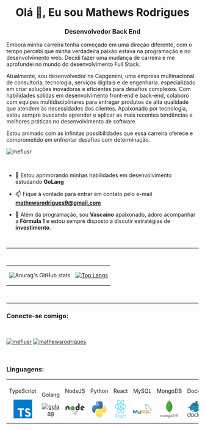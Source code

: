 <h1 align="center">Olá 👋, Eu sou Mathews Rodrigues</h1>
<h3 align="center">Desenvolvedor Back End</h3>

Embora minha carreira tenha começado em uma direção diferente, com o tempo percebi que minha verdadeira paixão estava na programação e no desenvolvimento web. Decidi fazer uma mudança de carreira e me aprofundei no mundo do desenvolvimento Full Stack.

Atualmente, sou desenvolvedor na Capgemini, uma empresa multinacional de consultoria, tecnologia, serviços digitais e de engenharia. especializado em criar soluções inovadoras e eficientes para desafios complexos. 
Com habilidades sólidas em desenvolvimento front-end e back-end, colaboro com equipes multidisciplinares para entregar produtos de alta qualidade que atendem às necessidades dos clientes. 
Apaixonado por tecnologia, estou sempre buscando aprender e aplicar as mais recentes tendências e melhores práticas no desenvolvimento de software.

Estou animado com as infinitas possibilidades que essa carreira oferece e comprometido em enfrentar desafios com determinação.

<p align="left"> <img src="https://komarev.com/ghpvc/?username=mefiusr&label=Profile%20views&color=0e75b6&style=flat" alt="mefiusr" /> </p>
<br>

- 🌱 Estou aprimorando minhas habilidades em desenvolvimento estudando **GoLang**

- 📫 Fique à vontade para entrar em contato pelo e-mail **mathewsrodrigues9@gmail.com**

- 💬 Além da programação, sou **Vascaíno** apaixonado, adoro acompanhar a **Fórmula 1** e estou sempre disposto a discutir estratégias de **investimento**.

<br>
<hr />
<br>

<table>
<tr>
<td height="20">

![Anurag's GitHub stats](https://github-readme-stats.vercel.app/api?username=mathews-r&theme=vue-dark&show_icons=true)

</td>

<td height="20">

[![Top Langs](https://github-readme-stats.vercel.app/api/top-langs/?username=mathews-r&hide_progress=false&layout=compact)](https://github.com/anuraghazra/github-readme-stats)

</td>

</tr>
</table>

<br>
<hr />

<h3 align="left">Conecte-se comigo:</h3>

<br>
<p align="left">
<a href="https://twitter.com/mefiusr" target="blank"><img align="center" src="https://raw.githubusercontent.com/rahuldkjain/github-profile-readme-generator/master/src/images/icons/Social/twitter.svg" alt="mefiusr" height="30" width="40" /></a>
<a href="https://linkedin.com/in/mathewsrodrigues" target="blank"><img align="center" src="https://raw.githubusercontent.com/rahuldkjain/github-profile-readme-generator/master/src/images/icons/Social/linked-in-alt.svg" alt="mathewsrodrigues" height="30" width="40" /></a>
</p>

<br>

<h3 align="left">Linguagens:</h3>
<table>
<tr>
 <td align="center" colspan="11"></td>
</tr> 
<tr>
  <td align="center"><p>TypeScript</p><a href="https://www.typescriptlang.org/" target="_blank" rel="noreferrer"> <img src="https://raw.githubusercontent.com/devicons/devicon/master/icons/typescript/typescript-original.svg" alt="typescript" width="50" height="50"/> </a>
</td>

  <td align="center"><p>Golang</p><a href="https://go.dev/doc/" target="_blank" rel="noreferrer"> <img src="https://go.dev/blog/go-brand/Go-Logo/PNG/Go-Logo_Aqua.png" alt="golang" width="50" height="50"/> </a> 
</td>

  <td align="center"><p>NodeJS</p><a href="https://nodejs.org" target="_blank" rel="noreferrer"> <img src="https://raw.githubusercontent.com/devicons/devicon/master/icons/nodejs/nodejs-original-wordmark.svg" alt="nodejs" width="50" height="50"/> </a>  
</td>

  <td align="center"><p>Python</p><a href="https://www.python.org" target="_blank" rel="noreferrer"> <img src="https://raw.githubusercontent.com/devicons/devicon/master/icons/python/python-original.svg" alt="python" width="50" height="50"/> </a> 
</td>

  <td align="center"><p>React</p><a href="https://reactjs.org/" target="_blank" rel="noreferrer"> <img src="https://raw.githubusercontent.com/devicons/devicon/master/icons/react/react-original-wordmark.svg" alt="react" width="50" height="50"/> </a> 
</td>

  <td align="center"><p>MySQL</p><a href="https://www.mysql.com/" target="_blank" rel="noreferrer"> <img src="https://raw.githubusercontent.com/devicons/devicon/master/icons/mysql/mysql-original-wordmark.svg" alt="mysql" width="50" height="50"/> </a>  
</td>

  <td align="center"><p>MongoDB</p><a href="https://www.mongodb.com/" target="_blank" rel="noreferrer"> <img src="https://raw.githubusercontent.com/devicons/devicon/master/icons/mongodb/mongodb-original-wordmark.svg" alt="mongodb" width="50" height="50"/> </a>
</td>

  <td align="center"><p>Docker</p>
<a href="https://www.docker.com/" target="_blank" rel="noreferrer"> <img src="https://raw.githubusercontent.com/devicons/devicon/master/icons/docker/docker-original-wordmark.svg" alt="docker" width="50" height="50"/> </a> 
</td>
</tr>
<tr>
 <td align="center" colspan="11"></td>
</tr> 
</table>

